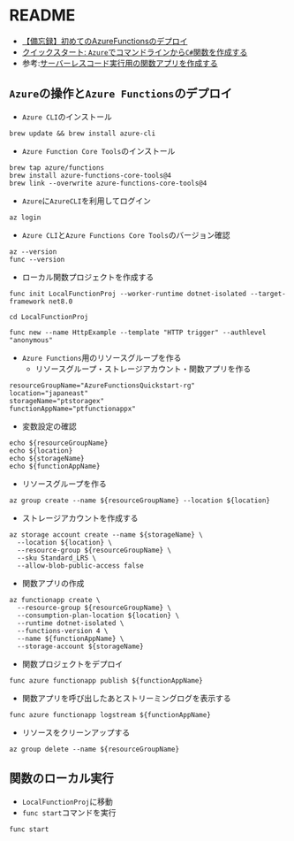 # README

- [【備忘録】初めてのAzureFunctionsのデプロイ](https://qiita.com/gsy0911/items/61198607476ac686ce6f)
- [クイックスタート: `Azure`でコマンドラインから`C#`関数を作成する](https://learn.microsoft.com/ja-jp/azure/azure-functions/create-first-function-cli-csharp?tabs=macos%2Cazure-cli)
- 参考:[サーバーレスコード実行用の関数アプリを作成する](https://learn.microsoft.com/ja-jp/azure/azure-functions/scripts/functions-cli-create-serverless)

## `Azure`の操作と`Azure Functions`のデプロイ

- `Azure CLI`のインストール

```shell
brew update && brew install azure-cli
```

- `Azure Function Core Tools`のインストール

```shell
brew tap azure/functions
brew install azure-functions-core-tools@4
brew link --overwrite azure-functions-core-tools@4
```

- `Azure`に`AzureCLI`を利用してログイン

```shell
az login
```

- `Azure CLI`と`Azure Functions Core Tools`のバージョン確認

```shell
az --version
func --version
```

- ローカル関数プロジェクトを作成する

```shell
func init LocalFunctionProj --worker-runtime dotnet-isolated --target-framework net8.0
```

```shell
cd LocalFunctionProj
```

```shell
func new --name HttpExample --template "HTTP trigger" --authlevel "anonymous"
```

- `Azure Functions`用のリソースグループを作る
  - リソースグループ・ストレージアカウント・関数アプリを作る

```shell
resourceGroupName="AzureFunctionsQuickstart-rg"
location="japaneast"
storageName="ptstoragex"
functionAppName="ptfunctionappx"
```

- 変数設定の確認

```shell
echo ${resourceGroupName}
echo ${location}
echo ${storageName}
echo ${functionAppName}
```

- リソースグループを作る

```shell
az group create --name ${resourceGroupName} --location ${location}
```

- ストレージアカウントを作成する

```shell
az storage account create --name ${storageName} \
  --location ${location} \
  --resource-group ${resourceGroupName} \
  --sku Standard_LRS \
  --allow-blob-public-access false
```

- 関数アプリの作成

```shell
az functionapp create \
  --resource-group ${resourceGroupName} \
  --consumption-plan-location ${location} \
  --runtime dotnet-isolated \
  --functions-version 4 \
  --name ${functionAppName} \
  --storage-account ${storageName}
```

- 関数プロジェクトをデプロイ

```shell
func azure functionapp publish ${functionAppName}
```

- 関数アプリを呼び出したあとストリーミングログを表示する

```shell
func azure functionapp logstream ${functionAppName}
```

- リソースをクリーンアップする

```shell
az group delete --name ${resourceGroupName}
```

## 関数のローカル実行

- `LocalFunctionProj`に移動 
- `func start`コマンドを実行

```shell
func start
```
